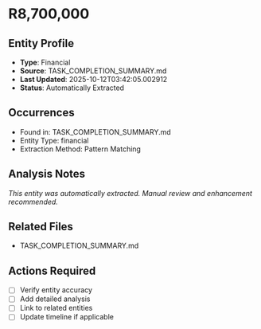# R8,700,000

## Entity Profile
- **Type**: Financial
- **Source**: TASK_COMPLETION_SUMMARY.md
- **Last Updated**: 2025-10-12T03:42:05.002912
- **Status**: Automatically Extracted

## Occurrences
- Found in: TASK_COMPLETION_SUMMARY.md
- Entity Type: financial
- Extraction Method: Pattern Matching

## Analysis Notes
*This entity was automatically extracted. Manual review and enhancement recommended.*

## Related Files
- TASK_COMPLETION_SUMMARY.md

## Actions Required
- [ ] Verify entity accuracy
- [ ] Add detailed analysis
- [ ] Link to related entities
- [ ] Update timeline if applicable
